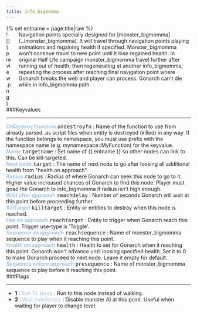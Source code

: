 ```yaml
---
title: info_bigmomma
---
```

<div>{% set entname = page.title|raw %}</div>
<div class="container previewimg">
<div class="columns">
<div class="imagepadding column col-auto" markdown="1">![](preview.png)</div>
<div class="column entityentry" markdown="1">Navigation points specially designed for [monster_bigmomma](../monster_bigmomma). It will travel through navigation points playing animations and regaining health if specified. Monster_bigmomma won't continue travel to new point until it lose regained health. In original Half Life campaign monster_bigmomma travel further after running out of health, then regenerating at another info_bigmomma, repeating the process after reaching final navigation point where Gonarch breaks the web and player can process. Gonarch can't die while in info_bigmomma path.</div>
</div>
</div>
###Keyvalues
<hr>
<div class="entityentry" markdown="1">
<span style="color:#9fc5e8;"><b>OnDestroy Function</b></span> <kbd  class="tooltip" data-tooltip="string">ondestroyfn</kbd> :
Name of the function to use from already parsed .as script files when entity is destroyed (killed) in any way. If the function belongs to namespace, you must use prefix with the namespace name (e.g. mynamespace::MyFunction) for the keyvalue.
</div>
<div class="entityentry" markdown="1">
<span style="color:#9fc5e8;"><b>Name</b></span> <kbd  class="tooltip" data-tooltip="target_source">targetname</kbd> :
Set name of {{ entname }} so other nodes can link to this. Can be kill-targeted.
</div>
<div class="entityentry" markdown="1">
<span style="color:#9fc5e8;"><b>Next node</b></span> <kbd  class="tooltip" data-tooltip="target_destination">target</kbd> :
The name of next node to go after loosing all additional health from "health on approach".
</div>
<div class="entityentry" markdown="1">
<span style="color:#9fc5e8;"><b>Radius</b></span> <kbd  class="tooltip" data-tooltip="string">radius</kbd> :
Radius of where Gonarch can seek this node to go to it. Higher value increased chances of Gonarch to find this node. Player must goad the Gonarch to info_bigmomma if radius isn't high enough.
</div>
<div class="entityentry" markdown="1">
<span style="color:#9fc5e8;"><b>Wait after approach</b></span> <kbd  class="tooltip" data-tooltip="string">reachdelay</kbd> :
Number of seconds Gonarch will wait at this point before proceeding further.
</div>
<div class="entityentry" markdown="1">
<span style="color:#9fc5e8;"><b>KillTarget</b></span> <kbd  class="tooltip" data-tooltip="target_destination">killtarget</kbd> :
Entity or entities to destroy when this node is reached.
</div>
<div class="entityentry" markdown="1">
<span style="color:#9fc5e8;"><b>Fire on approach</b></span> <kbd  class="tooltip" data-tooltip="target_destination">reachtarget</kbd> :
Entity to trigger when Gonarch reach this point. Trigger use-type is 'Toggle'.
</div>
<div class="entityentry" markdown="1">
<span style="color:#9fc5e8;"><b>Sequence on approach</b></span> <kbd  class="tooltip" data-tooltip="string">reachsequence</kbd> :
Name of monster_bigmomma sequence to play when it reaching this point.
</div>
<div class="entityentry" markdown="1">
<span style="color:#9fc5e8;"><b>Health on approach</b></span> <kbd  class="tooltip" data-tooltip="string">health</kbd> :
Health to set for Gonarch when it reaching this point. Gonarch won't advance until loosing specified health. Set it to 0 to make Gonarch proceed to next node. Leave it empty for default.
</div>
<div class="entityentry" markdown="1">
<span style="color:#9fc5e8;"><b>Sequence before approach</b></span> <kbd  class="tooltip" data-tooltip="string">presequence</kbd> :
Name of monster_bigmomma sequence to play before it reaching this point.
</div>
###Flags
<hr>
<div class="entityflags">
<ul>
<li class="imagepadding" markdown="1"><b>1 </b> : <span style="color:#9fc5e8;">Run To Node</span> : Run to this node instead of walking.</li>
<li class="imagepadding" markdown="1"><b>2 </b> : <span style="color:#9fc5e8;">Wait Indefinitely</span> : Disable monster AI at this point. Useful when waiting for player to change level.</li>
</ul>
</div>
